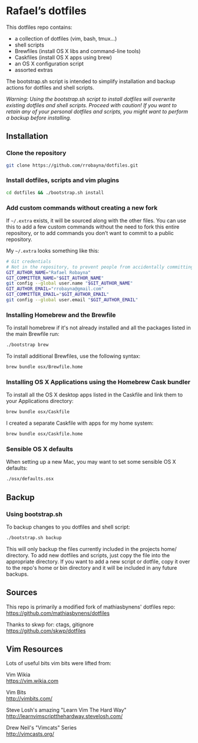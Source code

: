 # Rafael’s dotfiles

This dotfiles repo contains:

- a collection of dotfiles (vim, bash, tmux...)
- shell scripts
- Brewfiles (install OS X libs and command-line tools)
- Caskfiles (install OS X apps using brew)
- an OS X configuration script
- assorted extras

The bootstrap.sh script is intended to simplify installation and backup actions
for dotfiles and shell scripts.

*Warning: Using the bootstrap.sh script to install dotfiles will overwrite existing dotfiles and shell scripts. Proceed with caution! If you want to retain any of your personal dotfiles and scripts, you might want to perform a backup before installing.*

## Installation

### Clone the repository

```bash
git clone https://github.com/rrobayna/dotfiles.git
```



### Install dotfiles, scripts and vim plugins

```bash
cd dotfiles && ./bootstrap.sh install
```

### Add custom commands without creating a new fork

If `~/.extra` exists, it will be sourced along with the other files. You can use
this to add a few custom commands without the need to fork this entire repository,
or to add commands you don’t want to commit to a public repository.

My `~/.extra` looks something like this:

```bash
# Git credentials
# Not in the repository, to prevent people from accidentally committing under my name
GIT_AUTHOR_NAME="Rafael Robayna"
GIT_COMMITTER_NAME="$GIT_AUTHOR_NAME"
git config --global user.name "$GIT_AUTHOR_NAME"
GIT_AUTHOR_EMAIL="rrobayna@gmail.com"
GIT_COMMITTER_EMAIL="$GIT_AUTHOR_EMAIL"
git config --global user.email "$GIT_AUTHOR_EMAIL"
```

### Installing Homebrew and the Brewfile

To install homebrew if it's not already installed and all the packages listed
in the main Brewfile run:

```bash
./bootstrap brew
```

To install additional Brewfiles, use the following syntax:

```bash
brew bundle osx/Brewfile.home
```

### Installing OS X Applications using the Homebrew Cask bundler

To install all the OS X desktop apps listed in the Caskfile and link them to your
Applications directory:

```bash
brew bundle osx/Caskfile
```

I created a separate Caskfile with apps for my home system:

```bash
brew bundle osx/Caskfile.home
```

### Sensible OS X defaults

When setting up a new Mac, you may want to set some sensible OS X defaults:

```bash
./osx/defaults.osx
```

## Backup

### Using bootstrap.sh

To backup changes to you dotfiles and shell script:

```bash
./bootstrap.sh backup
```

This will only backup the files currently included in the projects home/ directory.
To add new dotfiles and scripts, just copy the file into the appropriate
directory. If you want to add a new script or dotfile, copy it over to the repo's home or bin directory and it will be included in any future backups.


## Sources
This repo is primarily a modified fork of mathiasbynens' dotfiles repo:  
https://github.com/mathiasbynens/dotfiles

Thanks to skwp for: ctags, gitignore  
https://github.com/skwp/dotfiles


## Vim Resources
Lots of useful bits vim bits were lifted from:

Vim Wikia  
https://vim.wikia.com

Vim Bits  
http://vimbits.com/

Steve Losh's amazing "Learn Vim The Hard Way"  
http://learnvimscriptthehardway.stevelosh.com/

Drew Neil's "Vimcats" Series  
http://vimcasts.org/